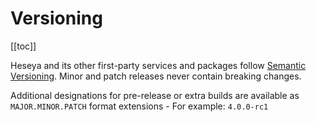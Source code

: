 # Versioning

[[toc]]

Heseya and its other first-party services and packages follow [Semantic Versioning](https://semver.org/).
Minor and patch releases never contain breaking changes.

Additional designations for pre-release or extra builds are available
as `MAJOR.MINOR.PATCH` format extensions - For example: `4.0.0-rc1`
